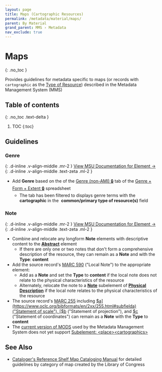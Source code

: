 ```yaml
---
layout: page
title: Maps (Cartographic Resources)
permalink: /metadata/material/maps/
parent: By Material
grand_parent: MMS › Metadata
nav_exclude: true
---
```


# Maps
{: .no_toc }

Provides guidelines for metadata specific to maps (or records with `cartographic` as the [Type of Resource](/metadata-documentation/metadata/element/type-of-resource/)) described in the Metadata Management System (MMS)

## Table of contents
{: .no_toc .text-delta }

1. TOC
{:toc}

## Guidelines

### Genre
{: .d-inline .v-align-middle .mr-2 }
[View MSU Documentation for Element →](/metadata-documentation/metadata/element/genre/)
{: .d-inline .v-align-middle .text-zeta .ml-2 }

- Add **Genre** based on the of the [Genre (non-AMI) 🔒](https://docs.google.com/spreadsheets/d/1NGlV94Iufe0p3EJdoJDX7SgvH-LUYqWLEuB1Az3DmbM/edit#gid=1262013027\&fvid=1933164069) tab of the [Genre + Form + Extent 🔒](https://docs.google.com/spreadsheets/d/1NGlV94Iufe0p3EJdoJDX7SgvH-LUYqWLEuB1Az3DmbM/edit) spreadsheet
    - The tab has been filtered to displays genre terms with the **cartographic** in the  **common/primary type of resource(s)** field

### Note
{: .d-inline .v-align-middle .mr-2 }
[View MSU Documentation for Element →](/metadata-documentation/metadata/element/note/)
{: .d-inline .v-align-middle .text-zeta .ml-2 }

- Combine and relocate any longform **Note** elements with descriptive content to the [**Abstract**](/metadata-documentation/metadata/element/abstract/) element
  - If there are only one or two notes that don't form a comprehensive description of the resource, they can remain as a **Note** and with the **Type**: **content**
- Add the source record's [MARC 590](https://www.oclc.org/bibformats/en/5xx/590.html) ("Local Note") to the appropriate element:
  - Add as a **Note** and set the **Type** to **content** if the local note does not relate to the physical characteristics of the resource
  - Alternately, relocate the note to a [**Note**](/metadata-documentation/metadata/element/physical-description/#note) subelement of [**Physical Description**](/metadata-documentation/metadata/element/physical-description/) if the local note relates to the physical characteristics of the resource
- The source record's [MARC 255](https://www.oclc.org/bibformats/en/2xx/255.html) including [$a](https://www.oclc.org/bibformats/en/2xx/255.html#subfielda) ("Statement of scale"), [$b](https://www.oclc.org/bibformats/en/2xx/255.html#subfieldb) ("Statement of projection"), and [$c](https://www.oclc.org/bibformats/en/2xx/255.html#subfieldc) ("Statement of coordinates") can remain as a **Note** with the **Type** to **content**
- The [current version of MODS](/metadata-documentation/metadata/guidelines/#metadata-schema) used by the Metadata Management System does not yet support [Subelement: &lt;place&gt;&lt;cartographics&gt;](https://www.loc.gov/standards/mods/userguide/origininfo.html#oiplacecartographics)

## See Also

- [Cataloger's Reference Shelf Map Cataloging Manual](https://www.itsmarc.com/crs/mergedprojects/mapcat/mapcat/special_treatment_format.htm) for detailed guidelines by category of map created by the Library of Congress
